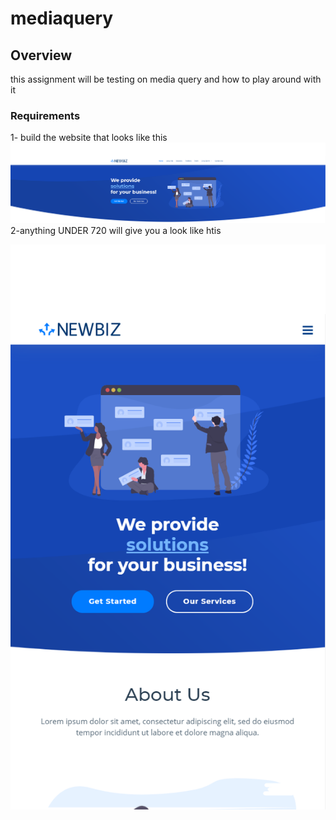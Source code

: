 # mediaquery


## Overview
this assignment will be testing on media query and how to play around with it 

### Requirements
1- 
build the website that looks like this 
![Alt image](images/1.PNG?raw=true "html image")
2-anything UNDER 720 will give you a look like htis 




![Alt image](images/2.PNG?raw=true "html image")



